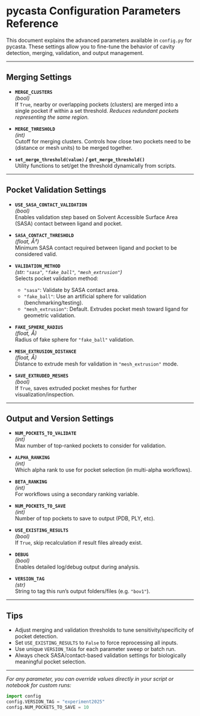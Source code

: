 # pycasta Configuration Parameters Reference

This document explains the advanced parameters available in `config.py` for pycasta.
These settings allow you to fine-tune the behavior of cavity detection, merging, validation, and output management.

---

## Merging Settings

- **`MERGE_CLUSTERS`**  
  *(bool)*  
  If `True`, nearby or overlapping pockets (clusters) are merged into a single pocket if within a set threshold.
  *Reduces redundant pockets representing the same region.*

- **`MERGE_THRESHOLD`**  
  *(int)*  
  Cutoff for merging clusters. Controls how close two pockets need to be (distance or mesh units) to be merged together.

- **`set_merge_threshold(value)` / `get_merge_threshold()`**  
  Utility functions to set/get the threshold dynamically from scripts.

---

## Pocket Validation Settings

- **`USE_SASA_CONTACT_VALIDATION`**  
  *(bool)*  
  Enables validation step based on Solvent Accessible Surface Area (SASA) contact between ligand and pocket.

- **`SASA_CONTACT_THRESHOLD`**  
  *(float, Å²)*  
  Minimum SASA contact required between ligand and pocket to be considered valid.

- **`VALIDATION_METHOD`**  
  *(str: `"sasa"`, `"fake_ball"`, `"mesh_extrusion"`)*  
  Selects pocket validation method:
    - `"sasa"`: Validate by SASA contact area.
    - `"fake_ball"`: Use an artificial sphere for validation (benchmarking/testing).
    - `"mesh_extrusion"`: Default. Extrudes pocket mesh toward ligand for geometric validation.

- **`FAKE_SPHERE_RADIUS`**  
  *(float, Å)*  
  Radius of fake sphere for `"fake_ball"` validation.

- **`MESH_EXTRUSION_DISTANCE`**  
  *(float, Å)*  
  Distance to extrude mesh for validation in `"mesh_extrusion"` mode.

- **`SAVE_EXTRUDED_MESHES`**  
  *(bool)*  
  If `True`, saves extruded pocket meshes for further visualization/inspection.

---

## Output and Version Settings

- **`NUM_POCKETS_TO_VALIDATE`**  
  *(int)*  
  Max number of top-ranked pockets to consider for validation.

- **`ALPHA_RANKING`**  
  *(int)*  
  Which alpha rank to use for pocket selection (in multi-alpha workflows).

- **`BETA_RANKING`**  
  *(int)*  
  For workflows using a secondary ranking variable.

- **`NUM_POCKETS_TO_SAVE`**  
  *(int)*  
  Number of top pockets to save to output (PDB, PLY, etc).

- **`USE_EXISTING_RESULTS`**  
  *(bool)*  
  If `True`, skip recalculation if result files already exist.

- **`DEBUG`**  
  *(bool)*  
  Enables detailed log/debug output during analysis.

- **`VERSION_TAG`**  
  *(str)*  
  String to tag this run’s output folders/files (e.g. `"bov1"`).

---

## Tips

- Adjust merging and validation thresholds to tune sensitivity/specificity of pocket detection.
- Set `USE_EXISTING_RESULTS` to `False` to force reprocessing all inputs.
- Use unique `VERSION_TAG`s for each parameter sweep or batch run.
- Always check SASA/contact-based validation settings for biologically meaningful pocket selection.

---

*For any parameter, you can override values directly in your script or notebook for custom runs:*

```python
import config
config.VERSION_TAG = "experiment2025"
config.NUM_POCKETS_TO_SAVE = 10
